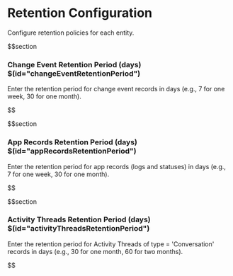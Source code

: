 # Retention Configuration

Configure retention policies for each entity.

$$section
### Change Event Retention Period (days) $(id="changeEventRetentionPeriod")

Enter the retention period for change event records in days (e.g., 7 for one week, 30 for one month).

$$

$$section
### App Records Retention Period (days) $(id="appRecordsRetentionPeriod")

Enter the retention period for app records (logs and statuses) in days (e.g., 7 for one week, 30 for one month).

$$

$$section
### Activity Threads Retention Period (days) $(id="activityThreadsRetentionPeriod")

Enter the retention period for Activity Threads of type = 'Conversation' records in days (e.g., 30 for one month, 60 for two months).

$$